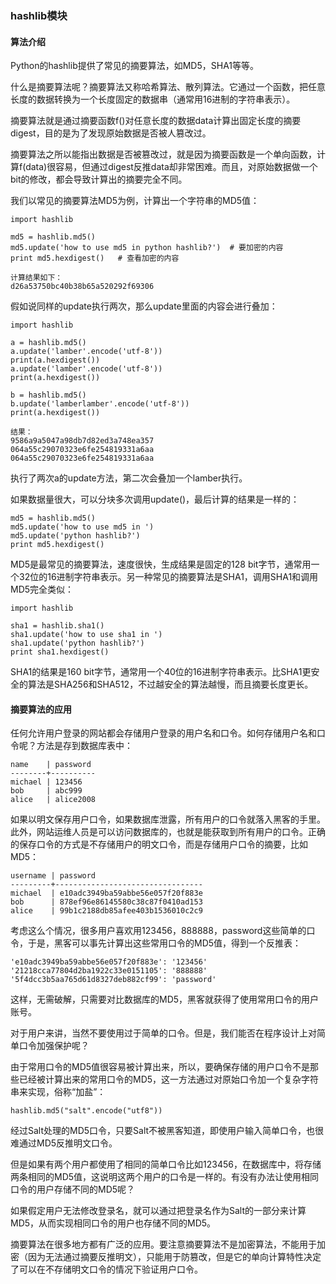 ### hashlib模块

#### 算法介绍

Python的hashlib提供了常见的摘要算法，如MD5，SHA1等等。

什么是摘要算法呢？摘要算法又称哈希算法、散列算法。它通过一个函数，把任意长度的数据转换为一个长度固定的数据串（通常用16进制的字符串表示）。

摘要算法就是通过摘要函数f()对任意长度的数据data计算出固定长度的摘要digest，目的是为了发现原始数据是否被人篡改过。

摘要算法之所以能指出数据是否被篡改过，就是因为摘要函数是一个单向函数，计算f(data)很容易，但通过digest反推data却非常困难。而且，对原始数据做一个bit的修改，都会导致计算出的摘要完全不同。

我们以常见的摘要算法MD5为例，计算出一个字符串的MD5值：

```
import hashlib
 
md5 = hashlib.md5()
md5.update('how to use md5 in python hashlib?')  # 要加密的内容
print md5.hexdigest()   # 查看加密的内容

计算结果如下：
d26a53750bc40b38b65a520292f69306
```

假如说同样的update执行两次，那么update里面的内容会进行叠加：

```
import hashlib

a = hashlib.md5()
a.update('lamber'.encode('utf-8'))
print(a.hexdigest())
a.update('lamber'.encode('utf-8'))
print(a.hexdigest())

b = hashlib.md5()
b.update('lamberlamber'.encode('utf-8'))
print(a.hexdigest())

结果：
9586a9a5047a98db7d82ed3a748ea357
064a55c29070323e6fe254819331a6aa
064a55c29070323e6fe254819331a6aa
```

执行了两次a的update方法，第二次会叠加一个lamber执行。

如果数据量很大，可以分块多次调用update()，最后计算的结果是一样的：

```
md5 = hashlib.md5()
md5.update('how to use md5 in ')
md5.update('python hashlib?')
print md5.hexdigest()
```

MD5是最常见的摘要算法，速度很快，生成结果是固定的128 bit字节，通常用一个32位的16进制字符串表示。另一种常见的摘要算法是SHA1，调用SHA1和调用MD5完全类似：

```
import hashlib
 
sha1 = hashlib.sha1()
sha1.update('how to use sha1 in ')
sha1.update('python hashlib?')
print sha1.hexdigest()
```

SHA1的结果是160 bit字节，通常用一个40位的16进制字符串表示。比SHA1更安全的算法是SHA256和SHA512，不过越安全的算法越慢，而且摘要长度更长。

#### 摘要算法的应用

任何允许用户登录的网站都会存储用户登录的用户名和口令。如何存储用户名和口令呢？方法是存到数据库表中：

```
name    | password
--------+----------
michael | 123456
bob     | abc999
alice   | alice2008
```

如果以明文保存用户口令，如果数据库泄露，所有用户的口令就落入黑客的手里。此外，网站运维人员是可以访问数据库的，也就是能获取到所有用户的口令。正确的保存口令的方式是不存储用户的明文口令，而是存储用户口令的摘要，比如MD5：

```
username | password
---------+---------------------------------
michael  | e10adc3949ba59abbe56e057f20f883e
bob      | 878ef96e86145580c38c87f0410ad153
alice    | 99b1c2188db85afee403b1536010c2c9
```

考虑这么个情况，很多用户喜欢用123456，888888，password这些简单的口令，于是，黑客可以事先计算出这些常用口令的MD5值，得到一个反推表：

```
'e10adc3949ba59abbe56e057f20f883e': '123456'
'21218cca77804d2ba1922c33e0151105': '888888'
'5f4dcc3b5aa765d61d8327deb882cf99': 'password'
```

这样，无需破解，只需要对比数据库的MD5，黑客就获得了使用常用口令的用户账号。

对于用户来讲，当然不要使用过于简单的口令。但是，我们能否在程序设计上对简单口令加强保护呢？

由于常用口令的MD5值很容易被计算出来，所以，要确保存储的用户口令不是那些已经被计算出来的常用口令的MD5，这一方法通过对原始口令加一个复杂字符串来实现，俗称“加盐”：

```
hashlib.md5("salt".encode("utf8"))
```

经过Salt处理的MD5口令，只要Salt不被黑客知道，即使用户输入简单口令，也很难通过MD5反推明文口令。

但是如果有两个用户都使用了相同的简单口令比如123456，在数据库中，将存储两条相同的MD5值，这说明这两个用户的口令是一样的。有没有办法让使用相同口令的用户存储不同的MD5呢？

如果假定用户无法修改登录名，就可以通过把登录名作为Salt的一部分来计算MD5，从而实现相同口令的用户也存储不同的MD5。

摘要算法在很多地方都有广泛的应用。要注意摘要算法不是加密算法，不能用于加密（因为无法通过摘要反推明文），只能用于防篡改，但是它的单向计算特性决定了可以在不存储明文口令的情况下验证用户口令。